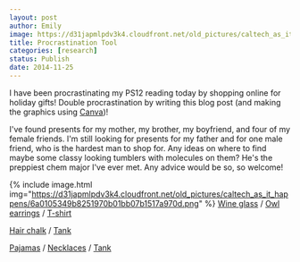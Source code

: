 ```yaml
---
layout: post
author: Emily
image: https://d31japmlpdv3k4.cloudfront.net/old_pictures/caltech_as_it_happens/6a0105349b8251970b01bb07b15174970d.png
title: Procrastination Tool
categories: [research]
status: Publish
date: 2014-11-25
---
```



I have been procrastinating my PS12 reading today by shopping online for holiday gifts! Double procrastination by writing this blog post (and making the graphics using <a href="https://www.canva.com/" target="_self">Canva</a>)!

I've found presents for my mother, my brother, my boyfriend, and four of my female friends. I'm still looking for presents for my father and for one male friend, who is the hardest man to shop for. Any ideas on where to find maybe some classy looking tumblers with molecules on them? He's the preppiest chem major I've ever met. Any advice would be so, so welcome!


{% include image.html img="https://d31japmlpdv3k4.cloudfront.net/old_pictures/caltech_as_it_happens/6a0105349b8251970b01bb07b1517a970d.png" %}
<a href="https://www.etsy.com/listing/198189713/mom-birthday-gift-mom-birthday-gifts-mom?ref=sr_gallery_17&amp;ga_search_query=wine+gift&amp;ga_order=most_relevant&amp;ga_campaign_label=etsy_finds&amp;ga_utm_source=newsletter&amp;ga_utm_campaign=etsy_finds_110714_17322457278_0_0&amp;ga_utm_medium=email&amp;ga_email_sent=1415357588&amp;ga_euid=Klk80jJDGkw2dRyjl7dqOTwQ57t8&amp;ga_eaid=10881288483&amp;ga_x_eaid=8755de6d32&amp;ga_ref=related&amp;ga_page=1&amp;ga_search_type=all&amp;ga_view_type=gallery" target="_self">Wine glass</a> / <a href="https://www.modcloth.com/shop/earrings/hootin-and-hollerin-earrings" target="_self">Owl earrings</a> / <a href="https://www.etsy.com/listing/210758106/funny-shirt-for-brother-worlds-okayest?ref=sr_gallery_1&amp;ga_search_query=world%27s+okayest+brother&amp;ga_search_type=all&amp;ga_view_type=gallery" target="_self">T-shirt</a>

<a href="https://www.etsy.com/listing/118140174/sale-cool-colored-hair-chalks-4-pack?ref=sr_gallery_1&amp;ga_search_query=hair+chalk&amp;ga_search_type=all&amp;ga_view_type=gallery" target="_self">Hair chalk</a> / <a href="https://www.lookhuman.com/design/53866-a-lannister-always-completes-his-reps" target="_self">Tank</a>

<a href="https://www.modcloth.com/shop/sleepwear/owl-good-things-pajamas" target="_self">Pajamas</a> / <a href="https://www.modcloth.com/shop/necklaces/gatsby-s-green-light-special-necklace-set-in-gold" target="_self">Necklaces</a> / <a href="https://www.lookhuman.com/design/29782-if-you-wanted-a-soft-serve" target="_self">Tank</a>

